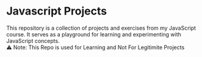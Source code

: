 # Javascript Projects <br>
This repository is a collection of projects and exercises from my JavaScript course.
It serves as a playground for learning and experimenting with JavaScript concepts. <br>
⚠️ Note: This Repo is used for Learning and Not For Legitimite Projects
